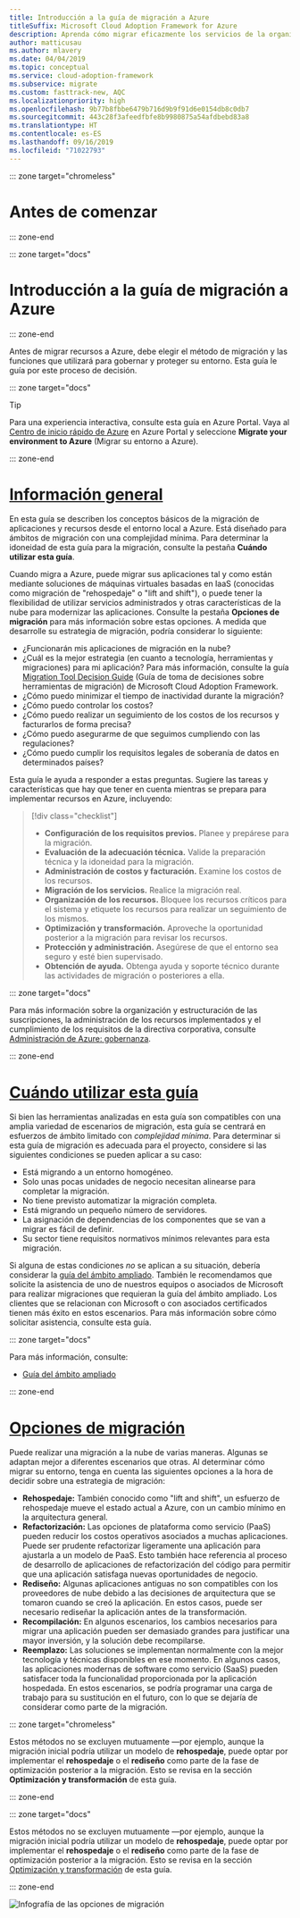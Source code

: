 ```yaml
---
title: Introducción a la guía de migración a Azure
titleSuffix: Microsoft Cloud Adoption Framework for Azure
description: Aprenda cómo migrar eficazmente los servicios de la organización a Azure con una guía paso a paso.
author: matticusau
ms.author: mlavery
ms.date: 04/04/2019
ms.topic: conceptual
ms.service: cloud-adoption-framework
ms.subservice: migrate
ms.custom: fasttrack-new, AQC
ms.localizationpriority: high
ms.openlocfilehash: 9b77b8fbbe6479b716d9b9f91d6e0154db8c0db7
ms.sourcegitcommit: 443c28f3afeedfbfe8b9980875a54afdbebd83a8
ms.translationtype: HT
ms.contentlocale: es-ES
ms.lasthandoff: 09/16/2019
ms.locfileid: "71022793"
---
```

::: zone target="chromeless"

# <a name="before-you-start"></a>Antes de comenzar

::: zone-end

::: zone target="docs"

# <a name="introduction-to-the-azure-migration-guide"></a>Introducción a la guía de migración a Azure

::: zone-end

Antes de migrar recursos a Azure, debe elegir el método de migración y las funciones que utilizará para gobernar y proteger su entorno. Esta guía le guía por este proceso de decisión.

::: zone target="docs"

> [!TIP]
> Para una experiencia interactiva, consulte esta guía en Azure Portal. Vaya al [Centro de inicio rápido de Azure](https://portal.azure.com/?feature.quickstart=true#blade/Microsoft_Azure_Resources/QuickstartCenterBlade) en Azure Portal y seleccione **Migrate your environment to Azure** (Migrar su entorno a Azure).

::: zone-end

# <a name="overviewtaboverview"></a>[Información general](#tab/Overview)

En esta guía se describen los conceptos básicos de la migración de aplicaciones y recursos desde el entorno local a Azure. Está diseñado para ámbitos de migración con una complejidad mínima. Para determinar la idoneidad de esta guía para la migración, consulte la pestaña **Cuándo utilizar esta guía**.

Cuando migra a Azure, puede migrar sus aplicaciones tal y como están mediante soluciones de máquinas virtuales basadas en IaaS (conocidas como migración de "rehospedaje" o "lift and shift"), o puede tener la flexibilidad de utilizar servicios administrados y otras características de la nube para modernizar las aplicaciones. Consulte la pestaña **Opciones de migración** para más información sobre estas opciones. A medida que desarrolle su estrategia de migración, podría considerar lo siguiente:

- ¿Funcionarán mis aplicaciones de migración en la nube?
- ¿Cuál es la mejor estrategia (en cuanto a tecnología, herramientas y migraciones) para mi aplicación? Para más información, consulte la guía [Migration Tool Decision Guide](../../decision-guides/migrate-decision-guide/index.md) (Guía de toma de decisiones sobre herramientas de migración) de Microsoft Cloud Adoption Framework.
- ¿Cómo puedo minimizar el tiempo de inactividad durante la migración?
- ¿Cómo puedo controlar los costos?
- ¿Cómo puedo realizar un seguimiento de los costos de los recursos y facturarlos de forma precisa?
- ¿Cómo puedo asegurarme de que seguimos cumpliendo con las regulaciones?
- ¿Cómo puedo cumplir los requisitos legales de soberanía de datos en determinados países?

Esta guía le ayuda a responder a estas preguntas. Sugiere las tareas y características que hay que tener en cuenta mientras se prepara para implementar recursos en Azure, incluyendo:

> [!div class="checklist"]
>
> - **Configuración de los requisitos previos.** Planee y prepárese para la migración.
> - **Evaluación de la adecuación técnica.** Valide la preparación técnica y la idoneidad para la migración.
> - **Administración de costos y facturación.** Examine los costos de los recursos.
> - **Migración de los servicios.** Realice la migración real.
> - **Organización de los recursos.** Bloquee los recursos críticos para el sistema y etiquete los recursos para realizar un seguimiento de los mismos.
> - **Optimización y transformación.** Aproveche la oportunidad posterior a la migración para revisar los recursos.
> - **Protección y administración.** Asegúrese de que el entorno sea seguro y esté bien supervisado.
> - **Obtención de ayuda.** Obtenga ayuda y soporte técnico durante las actividades de migración o posteriores a ella.

::: zone target="docs"

Para más información sobre la organización y estructuración de las suscripciones, la administración de los recursos implementados y el cumplimiento de los requisitos de la directiva corporativa, consulte [Administración de Azure: gobernanza](https://docs.microsoft.com/azure/security/governance-in-azure).

::: zone-end

# <a name="when-to-use-this-guidetabwhentousethisguide"></a>[Cuándo utilizar esta guía](#tab/WhenToUseThisGuide)

Si bien las herramientas analizadas en esta guía son compatibles con una amplia variedad de escenarios de migración, esta guía se centrará en esfuerzos de ámbito limitado con _complejidad mínima_. Para determinar si esta guía de migración es adecuada para el proyecto, considere si las siguientes condiciones se pueden aplicar a su caso:

- Está migrando a un entorno homogéneo.
- Solo unas pocas unidades de negocio necesitan alinearse para completar la migración.
- No tiene previsto automatizar la migración completa.
- Está migrando un pequeño número de servidores.
- La asignación de dependencias de los componentes que se van a migrar es fácil de definir.
- Su sector tiene requisitos normativos mínimos relevantes para esta migración.

Si alguna de estas condiciones _no_ se aplican a su situación, debería considerar la [guía del ámbito ampliado](../expanded-scope/index.md). También le recomendamos que solicite la asistencia de uno de nuestros equipos o asociados de Microsoft para realizar migraciones que requieran la guía del ámbito ampliado. Los clientes que se relacionan con Microsoft o con asociados certificados tienen más éxito en estos escenarios. Para más información sobre cómo solicitar asistencia, consulte esta guía.

<!-- markdownlint-enable MD033 -->

::: zone target="docs"

Para más información, consulte:

- [Guía del ámbito ampliado](../expanded-scope/index.md)

::: zone-end

# <a name="migration-optionstabmigrationoptions"></a>[Opciones de migración](#tab/MigrationOptions)

Puede realizar una migración a la nube de varias maneras. Algunas se adaptan mejor a diferentes escenarios que otras. Al determinar cómo migrar su entorno, tenga en cuenta las siguientes opciones a la hora de decidir sobre una estrategia de migración:

- **Rehospedaje:** También conocido como "lift and shift", un esfuerzo de rehospedaje mueve el estado actual a Azure, con un cambio mínimo en la arquitectura general.
- **Refactorización:** Las opciones de plataforma como servicio (PaaS) pueden reducir los costos operativos asociados a muchas aplicaciones. Puede ser prudente refactorizar ligeramente una aplicación para ajustarla a un modelo de PaaS. Esto también hace referencia al proceso de desarrollo de aplicaciones de refactorización del código para permitir que una aplicación satisfaga nuevas oportunidades de negocio.
- **Rediseño:** Algunas aplicaciones antiguas no son compatibles con los proveedores de nube debido a las decisiones de arquitectura que se tomaron cuando se creó la aplicación. En estos casos, puede ser necesario rediseñar la aplicación antes de la transformación.
- **Recompilación:** En algunos escenarios, los cambios necesarios para migrar una aplicación pueden ser demasiado grandes para justificar una mayor inversión, y la solución debe recompilarse.
- **Reemplazo:** Las soluciones se implementan normalmente con la mejor tecnología y técnicas disponibles en ese momento. En algunos casos, las aplicaciones modernas de software como servicio (SaaS) pueden satisfacer toda la funcionalidad proporcionada por la aplicación hospedada. En estos escenarios, se podría programar una carga de trabajo para su sustitución en el futuro, con lo que se dejaría de considerar como parte de la migración.

::: zone target="chromeless"

Estos métodos no se excluyen mutuamente &mdash;por ejemplo, aunque la migración inicial podría utilizar un modelo de **rehospedaje**, puede optar por implementar el **rehospedaje** o el **rediseño** como parte de la fase de optimización posterior a la migración. Esto se revisa en la sección **Optimización y transformación** de esta guía.

::: zone-end

::: zone target="docs"

Estos métodos no se excluyen mutuamente &mdash;por ejemplo, aunque la migración inicial podría utilizar un modelo de **rehospedaje**, puede optar por implementar el **rehospedaje** o el **rediseño** como parte de la fase de optimización posterior a la migración. Esto se revisa en la sección [Optimización y transformación](./optimize-and-transform.md) de esta guía.

::: zone-end

![Infografía de las opciones de migración](../../_images/migrate/migration-options.png)
